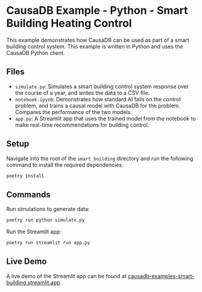 # CausaDB Example - Python - Smart Building Heating Control

This example demonstrates how CausaDB can be used as part of a smart building control system. This example is written in Python and uses the CausaDB Python client.

## Files

- `simulate.py`: Simulates a smart building control system response over the course of a year, and writes the data to a CSV file.
- `notebook.ipynb`: Demonstrates how standard AI fails on the control problem, and trains a causal model with CausaDB for the problem. Compares the performance of the two models.
- `app.py`: A Streamlit app that uses the trained model from the notebook to make real-time recommendations for building control.

## Setup

Navigate into the root of the `smart_building` directory and run the following command to install the required dependencies:

```bash
poetry install
```

## Commands

Run simulations to generate data:
```bash
poetry run python simulate.py
```

Run the Streamlit app:
```bash
poetry run streamlit run app.py
```

## Live Demo

A live demo of the Streamlit app can be found at [causadb-examples-smart-building.streamlit.app](https://causadb-examples-smart-building.streamlit.app/).